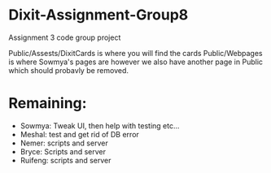 # Dixit-Assignment-Group8
Assignment 3 code group project


Public/Assests/DixitCards is where you will find the cards 
Public/Webpages is where Sowmya's pages are however we also have another page in Public which should probavly be removed.


# Remaining:
* Sowmya: Tweak UI, then help with testing etc...
* Meshal: test and get rid of DB error 
* Nemer: scripts and server
* Bryce: Scripts and server 
* Ruifeng: scripts and server
  
  
